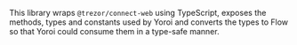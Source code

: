 This library wraps `@trezor/connect-web` using TypeScript, exposes the methods, types and constants used by Yoroi and converts the types to Flow so that Yoroi could consume them in a type-safe manner.
